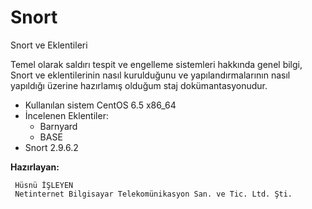 Snort
=====

Snort ve Eklentileri 

Temel olarak saldırı tespit ve engelleme sistemleri hakkında genel bilgi, Snort ve eklentilerinin nasıl kurulduğunu ve yapılandırmalarının nasıl yapıldığı üzerine hazırlamış olduğum staj dokümantasyonudur.
 
 * Kullanılan sistem CentOS 6.5 x86_64
 * İncelenen Eklentiler:
    * Barnyard
    * BASE
 * Snort 2.9.6.2








__Hazırlayan:__
```
 Hüsnü İŞLEYEN
 Netinternet Bilgisayar Telekomünikasyon San. ve Tic. Ltd. Şti.
```
